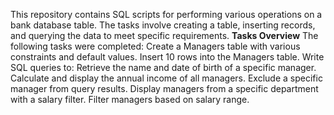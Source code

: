 This repository contains SQL scripts for performing various operations on a bank database table. The tasks involve creating a table, inserting records, and querying the data to meet specific requirements.
**Tasks Overview**
The following tasks were completed:
Create a Managers table with various constraints and default values.
Insert 10 rows into the Managers table.
Write SQL queries to:
Retrieve the name and date of birth of a specific manager.
Calculate and display the annual income of all managers.
Exclude a specific manager from query results.
Display managers from a specific department with a salary filter.
Filter managers based on salary range.
